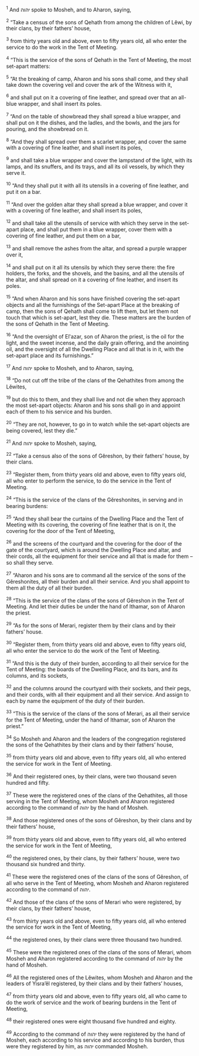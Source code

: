 <sup>1</sup> And יהוה spoke to Mosheh, and to Aharon, saying,

<sup>2</sup> “Take a census of the sons of Qehath from among the children of Lĕwi, by their clans, by their fathers’ house,

<sup>3</sup> from thirty years old and above, even to fifty years old, all who enter the service to do the work in the Tent of Meeting.

<sup>4</sup> “This is the service of the sons of Qehath in the Tent of Meeting, the most set-apart matters:

<sup>5</sup> “At the breaking of camp, Aharon and his sons shall come, and they shall take down the covering veil and cover the ark of the Witness with it,

<sup>6</sup> and shall put on it a covering of fine leather, and spread over that an all-blue wrapper, and shall insert its poles.

<sup>7</sup> “And on the table of showbread they shall spread a blue wrapper, and shall put on it the dishes, and the ladles, and the bowls, and the jars for pouring, and the showbread on it.

<sup>8</sup> “And they shall spread over them a scarlet wrapper, and cover the same with a covering of fine leather, and shall insert its poles,

<sup>9</sup> and shall take a blue wrapper and cover the lampstand of the light, with its lamps, and its snuffers, and its trays, and all its oil vessels, by which they serve it.

<sup>10</sup> “And they shall put it with all its utensils in a covering of fine leather, and put it on a bar.

<sup>11</sup> “And over the golden altar they shall spread a blue wrapper, and cover it with a covering of fine leather, and shall insert its poles,

<sup>12</sup> and shall take all the utensils of service with which they serve in the set-apart place, and shall put them in a blue wrapper, cover them with a covering of fine leather, and put them on a bar,

<sup>13</sup> and shall remove the ashes from the altar, and spread a purple wrapper over it,

<sup>14</sup> and shall put on it all its utensils by which they serve there: the fire holders, the forks, and the shovels, and the basins, and all the utensils of the altar, and shall spread on it a covering of fine leather, and insert its poles.

<sup>15</sup> “And when Aharon and his sons have finished covering the set-apart objects and all the furnishings of the Set-apart Place at the breaking of camp, then the sons of Qehath shall come to lift them, but let them not touch that which is set-apart, lest they die. These matters are the burden of the sons of Qehath in the Tent of Meeting.

<sup>16</sup> “And the oversight of El‛azar, son of Aharon the priest, is the oil for the light, and the sweet incense, and the daily grain offering, and the anointing oil, and the oversight of all the Dwelling Place and all that is in it, with the set-apart place and its furnishings.”

<sup>17</sup> And יהוה spoke to Mosheh, and to Aharon, saying,

<sup>18</sup> “Do not cut off the tribe of the clans of the Qehathites from among the Lĕwites,

<sup>19</sup> but do this to them, and they shall live and not die when they approach the most set-apart objects: Aharon and his sons shall go in and appoint each of them to his service and his burden.

<sup>20</sup> “They are not, however, to go in to watch while the set-apart objects are being covered, lest they die.”

<sup>21</sup> And יהוה spoke to Mosheh, saying,

<sup>22</sup> “Take a census also of the sons of Gĕreshon, by their fathers’ house, by their clans.

<sup>23</sup> “Register them, from thirty years old and above, even to fifty years old, all who enter to perform the service, to do the service in the Tent of Meeting.

<sup>24</sup> “This is the service of the clans of the Gĕreshonites, in serving and in bearing burdens:

<sup>25</sup> “And they shall bear the curtains of the Dwelling Place and the Tent of Meeting with its covering, the covering of fine leather that is on it, the covering for the door of the Tent of Meeting,

<sup>26</sup> and the screens of the courtyard and the covering for the door of the gate of the courtyard, which is around the Dwelling Place and altar, and their cords, all the equipment for their service and all that is made for them – so shall they serve.

<sup>27</sup> “Aharon and his sons are to command all the service of the sons of the Gĕreshonites, all their burden and all their service. And you shall appoint to them all the duty of all their burden.

<sup>28</sup> “This is the service of the clans of the sons of Gĕreshon in the Tent of Meeting. And let their duties be under the hand of Ithamar, son of Aharon the priest.

<sup>29</sup> “As for the sons of Merari, register them by their clans and by their fathers’ house.

<sup>30</sup> “Register them, from thirty years old and above, even to fifty years old, all who enter the service to do the work of the Tent of Meeting.

<sup>31</sup> “And this is the duty of their burden, according to all their service for the Tent of Meeting: the boards of the Dwelling Place, and its bars, and its columns, and its sockets,

<sup>32</sup> and the columns around the courtyard with their sockets, and their pegs, and their cords, with all their equipment and all their service. And assign to each by name the equipment of the duty of their burden.

<sup>33</sup> “This is the service of the clans of the sons of Merari, as all their service for the Tent of Meeting, under the hand of Ithamar, son of Aharon the priest.”

<sup>34</sup> So Mosheh and Aharon and the leaders of the congregation registered the sons of the Qehathites by their clans and by their fathers’ house,

<sup>35</sup> from thirty years old and above, even to fifty years old, all who entered the service for work in the Tent of Meeting.

<sup>36</sup> And their registered ones, by their clans, were two thousand seven hundred and fifty.

<sup>37</sup> These were the registered ones of the clans of the Qehathites, all those serving in the Tent of Meeting, whom Mosheh and Aharon registered according to the command of יהוה by the hand of Mosheh.

<sup>38</sup> And those registered ones of the sons of Gĕreshon, by their clans and by their fathers’ house,

<sup>39</sup> from thirty years old and above, even to fifty years old, all who entered the service for work in the Tent of Meeting,

<sup>40</sup> the registered ones, by their clans, by their fathers’ house, were two thousand six hundred and thirty.

<sup>41</sup> These were the registered ones of the clans of the sons of Gĕreshon, of all who serve in the Tent of Meeting, whom Mosheh and Aharon registered according to the command of יהוה.

<sup>42</sup> And those of the clans of the sons of Merari who were registered, by their clans, by their fathers’ house,

<sup>43</sup> from thirty years old and above, even to fifty years old, all who entered the service for work in the Tent of Meeting,

<sup>44</sup> the registered ones, by their clans were three thousand two hundred.

<sup>45</sup> These were the registered ones of the clans of the sons of Merari, whom Mosheh and Aharon registered according to the command of יהוה by the hand of Mosheh.

<sup>46</sup> All the registered ones of the Lĕwites, whom Mosheh and Aharon and the leaders of Yisra’ĕl registered, by their clans and by their fathers’ houses,

<sup>47</sup> from thirty years old and above, even to fifty years old, all who came to do the work of service and the work of bearing burdens in the Tent of Meeting,

<sup>48</sup> their registered ones were eight thousand five hundred and eighty.

<sup>49</sup> According to the command of יהוה they were registered by the hand of Mosheh, each according to his service and according to his burden, thus were they registered by him, as יהוה commanded Mosheh.

